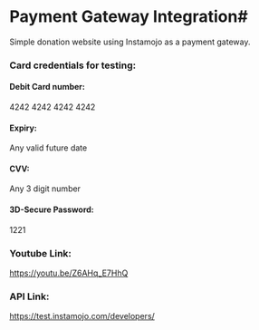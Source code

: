 # Payment Gateway Integration#

Simple donation website using Instamojo as a payment gateway.

### Card credentials for testing: ###
#### Debit Card number: #### 
4242 4242 4242 4242
#### Expiry: ####
Any valid future date
#### CVV: #### 
Any 3 digit number
#### 3D-Secure Password: ####
1221

### Youtube Link: ###
https://youtu.be/Z6AHq_E7HhQ

### API Link: ###
https://test.instamojo.com/developers/
